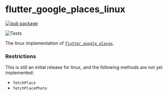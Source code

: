 # flutter_google_places_linux

[![pub package](https://img.shields.io/pub/v/flutter_google_places_sdk_linux.svg)](https://pub.dartlang.org/packages/flutter_google_places_sdk_linux)

![Tests](https://github.com/matanshukry/flutter_google_places_sdk/actions/workflows/tests_linux.yml/badge.svg)

The linux implementation of [`flutter_google_places`](https://pub.dartlang.org/packages/flutter_google_places_sdk).

### Restrictions

This is still an initial release for linux, and the following methods are not yet implemented:

* `fetchPlace`
* `fetchPlacePhoto`